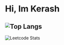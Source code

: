# Hi, Im Kerash

![Top Langs](https://github-readme-stats.vercel.app/api/top-langs/?username=kerash-huang&layout=compact&theme=vue-dark)
---
![Leetcode Stats](https://leetcard.jacoblin.cool/kerash)
